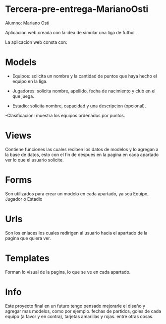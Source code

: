 # Tercera-pre-entrega-MarianoOsti
Alumno: Mariano Osti

Aplicacion web creada con la idea de simular una liga de futbol.

La aplicacion web consta con:

# Models
- Equipos: solicita un nombre y la cantidad de puntos que haya hecho el equipo en la liga.

- Jugadores: solicita nombre, apellido, fecha de nacimiento y club en el que juega.

- Estadio: solicita nombre, capacidad y una descripcion (opcional).

-Clasificacion: muestra los equipos ordenados por puntos.

# Views
Contiene funciones las cuales reciben los datos de modelos y lo agregan a la base de datos, esto con el fin de despues
en la pagina en cada apartado ver lo que el usuario solicite.

# Forms
Son utilizados para crear un modelo en cada apartado, ya sea Equipo, Jugador o Estadio

# Urls
Son los enlaces los cuales redirigen al usuario hacia el apartado de la pagina que quiera ver.

# Templates
Forman lo visual de la pagina, lo que se ve en cada apartado.

# Info
Este proyecto final en un futuro tengo pensado mejorarle el diseño y agregar mas modelos, como por ejemplo. fechas de partidos, goles de cada equipo (a favor y en contra), tarjetas amarillas y rojas. entre otras cosas. 